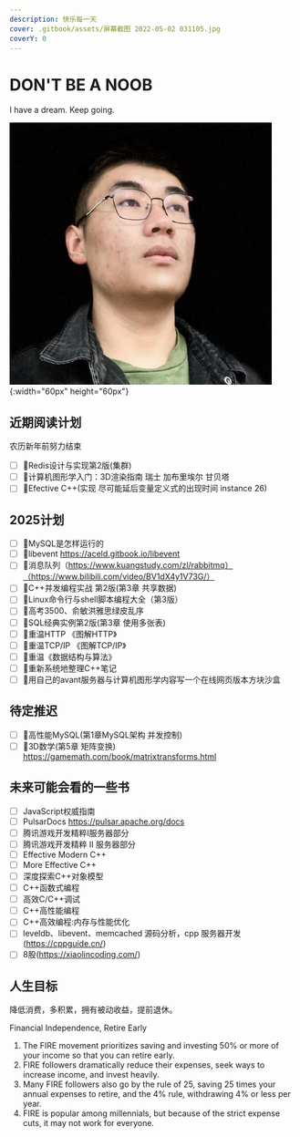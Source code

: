 ```yaml
---
description: 快乐每一天
cover: .gitbook/assets/屏幕截图 2022-05-02 031105.jpg
coverY: 0
---
```


# DON'T BE A NOOB

I have a dream. Keep going.

![It's me](./.gitbook/assets/57703023.jpg){:width="60px" height="60px"}

## 近期阅读计划

农历新年前努力结束

* [ ] 🤡Redis设计与实现第2版(集群)
* [ ] 🤡计算机图形学入门：3D渲染指南 瑞士 加布里埃尔 甘贝塔
* [ ] 🤡Efective C++(实现 尽可能延后变量定义式的出现时间 instance 26)

## 2025计划

* [ ] 🤡MySQL是怎样运行的
* [ ] 🤡libevent <https://aceld.gitbook.io/libevent>
* [ ] 🤡消息队列（<https://www.kuangstudy.com/zl/rabbitmq）（https://www.bilibili.com/video/BV1dX4y1V73G/）>
* [ ] 🤡C++并发编程实战 第2版(第3章 共享数据)
* [ ] 🤡Linux命令行与shell脚本编程大全（第3版）
* [ ] 🤡高考3500、俞敏洪雅思绿皮乱序
* [ ] 🤡SQL经典实例第2版(第3章 使用多张表)
* [ ] 🤡重温HTTP 《图解HTTP》
* [ ] 🤡重温TCP/IP 《图解TCP/IP》
* [ ] 🤡重温《数据结构与算法》
* [ ] 🤡重新系统地整理C++笔记
* [ ] 🤡用自己的avant服务器与计算机图形学内容写一个在线网页版本方块沙盒

## 待定推迟

* [ ] 🤡高性能MySQL(第1章MySQL架构 并发控制)
* [ ] 🤡3D数学(第5章 矩阵变换) <https://gamemath.com/book/matrixtransforms.html>

## 未来可能会看的一些书

* [ ] JavaScript权威指南
* [ ] PulsarDocs <https://pulsar.apache.org/docs>
* [ ] 腾讯游戏开发精粹Ⅰ服务器部分
* [ ] 腾讯游戏开发精粹 Ⅱ 服务器部分
* [ ] Effective Modern C++
* [ ] More Effective C++
* [ ] 深度探索C++对象模型
* [ ] C++函数式编程
* [ ] 高效C/C++调试
* [ ] C++高性能编程
* [ ] C++高效编程:内存与性能优化
* [ ] leveldb、libevent、memcached 源码分析，cpp 服务器开发(<https://cppguide.cn/>)
* [ ] 8股(<https://xiaolincoding.com/>)

## 人生目标

降低消费，多积累，拥有被动收益，提前退休。

Financial Independence, Retire Early

1. The FIRE movement prioritizes saving and investing 50% or more of your income so that you can retire early.
2. FIRE followers dramatically reduce their expenses, seek ways to increase income, and invest heavily.
3. Many FIRE followers also go by the rule of 25, saving 25 times your annual expenses to retire, and the 4% rule, withdrawing 4% or less per year.
4. FIRE is popular among millennials, but because of the strict expense cuts, it may not work for everyone.
